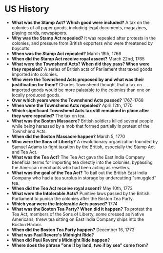 # US History

- **What was the Stamp Act? Which good were included?** A tax on the colonies of all paper goods, including legal documents, magazines, playing cards, newspapers.
- **Why was the Stamp Act repealed?** It was repealed after protests in the colonies, and pressure from British exporters who were threatened by boycotts.
- **When was the Stamp Act repealed?** March 18th, 1766
- **When did the Stamp Act receive royal assent?** March 22nd, 1765
- **What were the Townshend Acts? When did they pass? When were they repealed?** A series of British acts of Parliament that taxed goods imported into colonies.
- **Who were the Townshend Acts proposed by and what was their justification for them?** Charles Townshend thought that a tax on imported goods would be more palatable to the colonies than one on locally produced goods.
- **Over which years were the Townshend Acts passed?** 1767-1768
- **When were the Townshend Acts repealed?** April 12th, 1770
- **Which significant Townshend Acts tax still remained in place after they were repealed?** The tax on tea.
- **What was the Boston Massacre?** British soldiers killed several people while being harassed by a mob that formed partially in protest of the Townshend Acts.
- **When did the Boston Massacre happen?** March 5, 1770
- **Who were the Sons of Liberty?** A revolutionary organization founded by Samuel Adams to fight taxation by the British, especially the Stamp Act and Tea Act.
- **What was the Tea Act?** The Tea Act gave the East India Company beneficial terms for importing tea directly into the colonies, bypassing the American merchants who had been acting as resellers.
- **What was the goal of the Tea Act?** To bail out the British East India Company who had a tea surplus in storage by undercutting "smuggled" tea.
- **When did the Tea Act receive royal assent?** May 10th, 1773
- **What were the Intolerable Acts?** Punitive laws passed by the British Parliament to punish the colonies after the Boston Tea Party.
- **Which year were the Intolerable Acts passed?** 1774
- **What was the Boston Tea Party? When did it happen?** To protest the Tea Act, members of the Sons of Liberty, some dressed as Native Americans, threw tea sitting on East India Company ships into the Boston Harbor.
- **When did the Boston Tea Party happen?** December 16, 1773
- **What was Paul Revere's Midnight Ride?**
- **When did Paul Revere's Midnight Ride happen?**
- **Where does the phrase "one if by land, two if by sea" come from?**